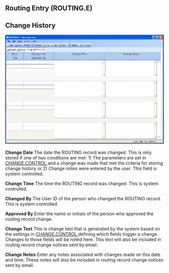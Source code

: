 ##  Routing Entry (ROUTING.E)

<PageHeader />

##  Change History

![](./ROUTING-E-3.jpg)

**Change Date** The date the ROUTING record was changed. This is only stored if one of two conditions are met: 1) The parameters are set in [ CHANGE.CONTROL ](../../../../../../../../../../../rover/AP-OVERVIEW/AP-ENTRY/VENDOR-E/VENDOR-E-5/CHANGE-CONTROL) and a change was made that met the criteria for storing change history or 2) Change notes were entered by the user. This field is system controlled.   
  
**Change Time** The time the ROUTING record was changed. This is system
controlled.  
  
**Changed By** The User ID of the person who changed the ROUTING record. This
is system controlled.  
  
**Approved By** Enter the name or initials of the person who approved the
routing record change.  
  
**Change Text** This is change text that is generated by the system based on the settings in [ CHANGE.CONTROL ](../../../../../../../../../../../rover/AP-OVERVIEW/AP-ENTRY/VENDOR-E/VENDOR-E-5/CHANGE-CONTROL) defining which fields trigger a change. Changes to those fields will be noted here. This text will also be included in routing record change notices sent by email.   
  
**Change Notes** Enter any notes associated with changes made on this date and
time. These notes will also be included in routing record change notices sent
by email.  
  
  
<badge text= "Version 8.10.57" vertical="middle" />

<PageFooter />